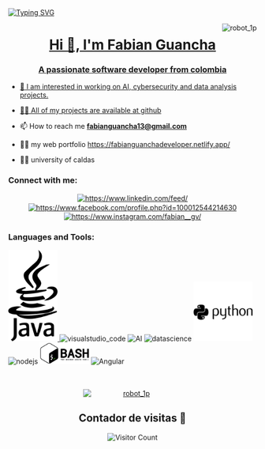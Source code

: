 <article class="markdown-body entry-content container-lg f5" itemprop="text"><h1 dir="auto"></h1>
<a href="https://git.io/typing-svg"><img src="https://readme-typing-svg.demolab.com?font=Fira+Code&pause=1000&color=2CF730&random=false&width=435&lines=Computer+and+systems+engineer;passionate+about+cybersecurity;FullStack+developer" alt="Typing SVG" /></a>

<p dir="auto"><animated-image data-catalyst="" style="float: right; width: 550px;"><a target="_blank" rel="noopener noreferrer nofollow" href="https://media1.giphy.com/media/N5B19awm2YvwMwf8JE/giphy.webp?cid=ecf05e47iphohl3imgtcot0n8lzqtnarmbhvfriudc1t1az4&ep=v1_gifs_search&rid=giphy.webp&ct=g" data-target="animated-image.originalLink"><img src="https://media1.giphy.com/media/N5B19awm2YvwMwf8JE/giphy.webp?cid=ecf05e47iphohl3imgtcot0n8lzqtnarmbhvfriudc1t1az4&ep=v1_gifs_search&rid=giphy.webp&ct=g" widtth=20& align="right" alt="robot_1p" data-canonical-src="https://raw.githubusercontent.com/Xx-Ashutosh-xX/Xx-Ashutosh-xX/master/assets/1936.gif" style="max-width: 100%; display: inline-block;" data-target="animated-image.originalImage"></a>
      <span class="AnimatedImagePlayer" data-target="animated-image.player" hidden="">
        <a data-target="animated-image.replacedLink" class="AnimatedImagePlayer-images" href="https://media1.giphy.com/media/N5B19awm2YvwMwf8JE/giphy.webp?cid=ecf05e47iphohl3imgtcot0n8lzqtnarmbhvfriudc1t1az4&ep=v1_gifs_search&rid=giphy.webp&ct=g" target="_blank">
          

</div>
<h1 dir="auto"></h1>
</article>


<h1 align="center"> Hi 👋, I'm Fabian Guancha</h1>
<h3 align="center">A passionate software developer from colombia</h3>


- 🔭 I am interested in working on AI, cybersecurity and data analysis projects.

- 👨‍💻 All of my projects are available at [github](https://github.com/THE-FABI7)

- 📫 How to reach me **fabianguancha13@gmail.com**

- 👨‍💻 my web portfolio https://fabianguanchadeveloper.netlify.app/

- 👨‍💻 university of caldas
  
<h3 align="left">Connect with me:</h3>
<p align="center">
<a href="www.linkedin.com/in/
fabian-alberto-guancha-a33a74204" target="blank"><img align="center" src="https://raw.githubusercontent.com/rahuldkjain/github-profile-readme-generator/master/src/images/icons/Social/linked-in-alt.svg" alt="https://www.linkedin.com/feed/" height="30" width="40" /></a>
<a href="https://fb.com/https://www.facebook.com/profile.php?id=100012544214630" target="blank"><img align="center" src="https://raw.githubusercontent.com/rahuldkjain/github-profile-readme-generator/master/src/images/icons/Social/facebook.svg" alt="https://www.facebook.com/profile.php?id=100012544214630" height="30" width="40" /></a>
<a href="https://instagram.com/https://www.instagram.com/fabian__gv/" target="blank"><img align="center" src="https://raw.githubusercontent.com/rahuldkjain/github-profile-readme-generator/master/src/images/icons/Social/instagram.svg" alt="https://www.instagram.com/fabian__gv/" height="30" width="40" /></a>
</p>

<h3 align="left">Languages and Tools:</h3>
<div style=" lign="center"">

  <a target="_blank" rel="noopener noreferrer" href="https://github.com/Xx-Ashutosh-xX/Xx-Ashutosh-xX/blob/master/assets/icons/java.png">
    <img src="https://github.com/Xx-Ashutosh-xX/Xx-Ashutosh-xX/raw/master/assets/icons/java.png" alt="java" width="100" style="max-width: 100%;">
  </a>

  <img src="https://github.com/Xx-Ashutosh-xX/Xx-Ashutosh-xX/raw/master/assets/icons/visualstudio_code.png" alt="visualstudio_code" width="240" style="max-width: 100%;">

  <img src="https://github.com/Xx-Ashutosh-xX/Xx-Ashutosh-xX/raw/master/assets/icons/ai.png" alt="AI" width="90" style="max-width: 100%;">

  <img src="https://github.com/Xx-Ashutosh-xX/Xx-Ashutosh-xX/raw/master/assets/icons/datascience.png" alt="datascience" width="180" style="max-width: 100%;">

  <img src="https://github.com/Xx-Ashutosh-xX/Xx-Ashutosh-xX/raw/master/assets/icons/python.png" alt="python" width="120" style="max-width: 100%;">

<img src="https://encrypted-tbn0.gstatic.com/images?q=tbn:ANd9GcRwhz-1i47AmzeWNvXozfJy6DphF7HN9BUMLA" alt="nodejs" width="120" style="max-width: 100%;">

<img src="https://github.com/Xx-Ashutosh-xX/Xx-Ashutosh-xX/raw/master/assets/icons/bash.png" alt="bash" width="100" style="max-width: 100%;">

<img src="https://encrypted-tbn0.gstatic.com/images?q=tbn:ANd9GcQ1Z3YfCiQo2ebAtptkqfk2EilBy1uP5m4XgSsvxwCHQbDsZ_9CM0PrgUZESrLfJ_P6KA&usqp=CAU" alt="Angular" width="100" style="max-width: 100%:">


</div>

<br>
<br>

<p align="center">
  <a target="_blank" rel="noopener noreferrer nofollow" href="https://media4.giphy.com/media/jIqh3ym2s7GU/giphy.gif?cid=ecf05e47wom7e312r5zmonnff9vymhxbwlwlkppg3xmh66s0&ep=v1_gifs_search&rid=giphy.gif&ct=g">
    <img src="https://media4.giphy.com/media/jIqh3ym2s7GU/giphy.gif?cid=ecf05e47wom7e312r5zmonnff9vymhxbwlwlkppg3xmh66s0&ep=v1_gifs_search&rid=giphy.gif&ct=g" 
         width="200" 
         alt="robot_1p" 
         style="max-width: 100%; display: block; margin: 0 auto;">
  </a>
</p>

<div align="center" width="300">
<h2 align= "center">Contador de visitas 👀</h2>

![Visitor Count](https://profile-counter.glitch.me/{ingmiguelangelgosan}/count.svg)
</div>





